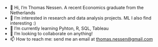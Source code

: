 - 👋 Hi, I’m Thomas Nessen. A recent Economics graduate from the Netherlands
- 👀 I’m interested in research and data analysis projects. ML I also find interesting :)
- 🌱 I’m currently learning Pyhton, R, SQL, Tableau
- 💞️ I’m looking to collaborate on anything!
- 📫 How to reach me: send me an email at thomas.nessen@gmail.com


